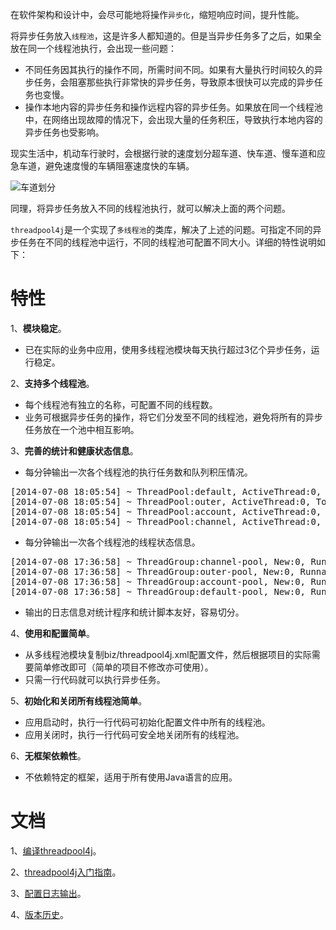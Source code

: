 在软件架构和设计中，会尽可能地将操作`异步化`，缩短响应时间，提升性能。

将异步任务放入`线程池`，这是许多人都知道的。但是当异步任务多了之后，如果全放在同一个线程池执行，会出现一些问题：
* 不同任务因其执行的操作不同，所需时间不同。如果有大量执行时间较久的异步任务，会阻塞那些执行非常快的异步任务，导致原本很快可以完成的异步任务也变慢。
* 操作本地内容的异步任务和操作远程内容的异步任务。如果放在同一个线程池中，在网络出现故障的情况下，会出现大量的任务积压，导致执行本地内容的异步任务也受影响。

现实生活中，机动车行驶时，会根据行驶的速度划分超车道、快车道、慢车道和应急车道，避免速度慢的车辆阻塞速度快的车辆。

![车道划分](http://img0.ph.126.net/JgUtSzhdAatg_5B5mne0KQ==/6608414527631781351.png)

同理，将异步任务放入不同的线程池执行，就可以解决上面的两个问题。

`threadpool4j`是一个实现了`多线程池`的类库，解决了上述的问题。可指定不同的异步任务在不同的线程池中运行，不同的线程池可配置不同大小。详细的特性说明如下：

特性
===

1、**模块稳定**。
* 已在实际的业务中应用，使用多线程池模块每天执行超过3亿个异步任务，运行稳定。

2、**支持多个线程池**。
* 每个线程池有独立的名称，可配置不同的线程数。
* 业务可根据异步任务的操作，将它们分发至不同的线程池，避免将所有的异步任务放在一个池中相互影响。

3、**完善的统计和健康状态信息**。
* 每分钟输出一次各个线程池的执行任务数和队列积压情况。
<pre>
[2014-07-08 18:05:54] ~ ThreadPool:default, ActiveThread:0, TotalTask:327563397, CompletedTask:327563397, Queue:0
[2014-07-08 18:05:54] ~ ThreadPool:outer, ActiveThread:0, TotalTask:7033787, CompletedTask:7033787, Queue:0
[2014-07-08 18:05:54] ~ ThreadPool:account, ActiveThread:0, TotalTask:17359, CompletedTask:17359, Queue:0
[2014-07-08 18:05:54] ~ ThreadPool:channel, ActiveThread:0, TotalTask:7037913, CompletedTask:7037913, Queue:0
</pre>

* 每分钟输出一次各个线程池的线程状态信息。
<pre>
[2014-07-08 17:36:58] ~ ThreadGroup:channel-pool, New:0, Runnable:0, Blocked:0, Waiting:30, TimedWaiting:0, Terminated:0
[2014-07-08 17:36:58] ~ ThreadGroup:outer-pool, New:0, Runnable:0, Blocked:0, Waiting:10, TimedWaiting:0, Terminated:0
[2014-07-08 17:36:58] ~ ThreadGroup:account-pool, New:0, Runnable:0, Blocked:0, Waiting:30, TimedWaiting:0, Terminated:0
[2014-07-08 17:36:58] ~ ThreadGroup:default-pool, New:0, Runnable:1, Blocked:0, Waiting:29, TimedWaiting:1, Terminated:0
</pre>

* 输出的日志信息对统计程序和统计脚本友好，容易切分。

4、**使用和配置简单**。
* 从多线程池模块复制biz/threadpool4j.xml配置文件，然后根据项目的实际需要简单修改即可（简单的项目不修改亦可使用）。
* 只需一行代码就可以执行异步任务。

5、**初始化和关闭所有线程池简单**。
* 应用启动时，执行一行代码可初始化配置文件中所有的线程池。
* 应用关闭时，执行一行代码可安全地关闭所有的线程池。

6、**无框架依赖性**。
* 不依赖特定的框架，适用于所有使用Java语言的应用。


文档
===
1、[编译threadpool4j](https://github.com/aofeng/threadpool4j/wiki/%E7%BC%96%E8%AF%91threadpool4j)。

2、[threadpool4j入门指南](https://github.com/aofeng/threadpool4j/wiki/threadpool4j%E4%BD%BF%E7%94%A8%E6%8C%87%E5%8D%97)。

3、[配置日志输出](https://github.com/aofeng/threadpool4j/wiki/%E9%85%8D%E7%BD%AE%E6%97%A5%E5%BF%97%E8%BE%93%E5%87%BA)。

4、[版本历史](https://github.com/aofeng/threadpool4j/wiki/%E7%89%88%E6%9C%AC%E5%8E%86%E5%8F%B2)。

